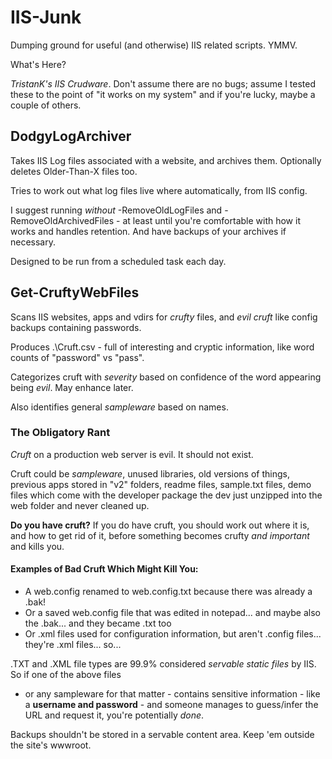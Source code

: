 # IIS-Junk
Dumping ground for useful (and otherwise) IIS related scripts. YMMV.

What's Here?

_TristanK's IIS Crudware_. Don't assume there are no bugs; assume I tested these to the point of 
"it works on my system" and if you're lucky, maybe a couple of others.

## DodgyLogArchiver

Takes IIS Log files associated with a website, and archives them. Optionally deletes Older-Than-X files too.

Tries to work out what log files live where automatically, from IIS config.

I suggest running _without_ -RemoveOldLogFiles and -RemoveOldArchivedFiles   - at least until you're comfortable
with how it works and handles retention. And have backups of your archives if necessary.

Designed to be run from a scheduled task each day.


## Get-CruftyWebFiles

Scans IIS websites, apps and vdirs for _crufty_ files, and _evil cruft_ like config backups containing passwords.

Produces .\Cruft.csv - full of interesting and cryptic information, like word counts of "password" vs "pass".

Categorizes cruft with _severity_ based on confidence of the word appearing being _evil_. May enhance later.

Also identifies general _sampleware_ based on names.

### The Obligatory Rant

_Cruft_ on a production web server is evil. It should not exist.

Cruft could be _sampleware_, unused libraries, old versions of things, previous apps stored in "v2" folders,
readme files, sample.txt files, demo files which come with the developer package the dev just unzipped into
the web folder and never cleaned up.

**Do you have cruft?** If you do have cruft, you should work out where it is, and how to get rid of it, 
before something becomes crufty *and important* and kills you.

#### Examples of Bad Cruft Which Might Kill You: 
 - A web.config renamed to web.config.txt because there was already a .bak!
 - Or a saved web.config file that was edited in notepad... and maybe also the .bak... and they became .txt too
 - Or .xml files used for configuration information, but aren't .config files... they're .xml files... so...
 
.TXT and .XML file types are 99.9% considered _servable static files_ by IIS. So if one of the above files
- or any sampleware for that matter - contains sensitive information - like a **username and password** - and 
someone manages to guess/infer the URL and request it, you're potentially *done*.
 
Backups shouldn't be stored in a servable content area. Keep 'em outside the site's wwwroot.

